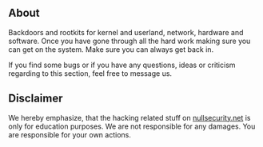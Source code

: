 About
-----
Backdoors and rootkits for kernel and userland, network, hardware and software.
Once you have gone through all the hard work making sure you can get on the
system. Make sure you can always get back in.

If you find some bugs or if you have any questions, ideas or criticism regarding
to this section, feel free to message us.

Disclaimer
----------
We hereby emphasize, that the hacking related stuff on
[nullsecurity.net](http://nullsecurity.net) is only for education purposes.
We are not responsible for any damages. You are responsible for your own
actions.

